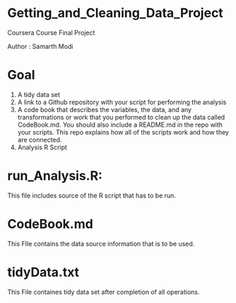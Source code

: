 # Getting_and_Cleaning_Data_Project
Coursera Course Final Project

Author : Samarth Modi

# Goal
1. A tidy data set
2. A link to a Github repository with your script for performing the analysis
3. A code book that describes the variables, the data, and any transformations or work that you performed to clean up the data called CodeBook.md. You should also include a README.md in the repo with your scripts. This repo explains how all of the scripts work and how they are connected.
4. Analysis R Script

# run_Analysis.R:
This file includes source of the R script that has to be run.

# CodeBook.md
This FIle contains the data source information that is to be used.

# tidyData.txt
This File containes tidy data set after completion of all operations.
